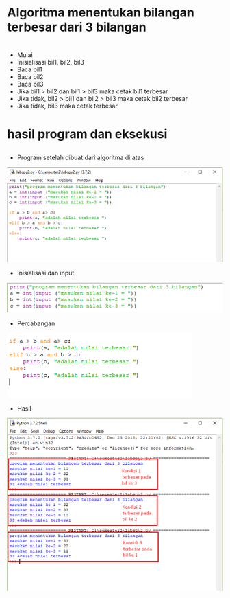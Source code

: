# Algoritma menentukan bilangan terbesar dari 3 bilangan <h1>

* Mulai
* Inisialisasi bil1, bil2, bil3
* Baca bil1
* Baca bil2
* Baca bil3
* Jika bil1 > bil2 dan bil1 > bil3 maka cetak bil1 terbesar
* Jika tidak, bil2 > bil1 dan bil2 > bil3 maka cetak bil2 terbesar
* Jika tidak, bil3 maka cetak terbesar

# hasil program dan eksekusi <h2>
* Program setelah dibuat dari algoritma di atas

![GitHub Logo](7.png)

* Inisialisasi dan input

![GitHub Logo](2.png)

* Percabangan 

![GitHub Logo](3.png)

* Hasil

![GitHub Logo](hasil.png)

